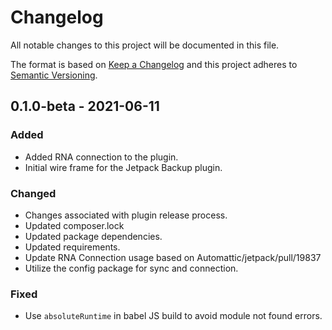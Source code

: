 # Changelog

All notable changes to this project will be documented in this file.

The format is based on [Keep a Changelog](https://keepachangelog.com/en/1.0.0/)
and this project adheres to [Semantic Versioning](https://semver.org/spec/v2.0.0.html).

## 0.1.0-beta - 2021-06-11
### Added
- Added RNA connection to the plugin.
- Initial wire frame for the Jetpack Backup plugin.

### Changed
- Changes associated with plugin release process.
- Updated composer.lock
- Updated package dependencies.
- Updated requirements.
- Update RNA Connection usage based on Automattic/jetpack/pull/19837
- Utilize the config package for sync and connection.

### Fixed
- Use `absoluteRuntime` in babel JS build to avoid module not found errors.

